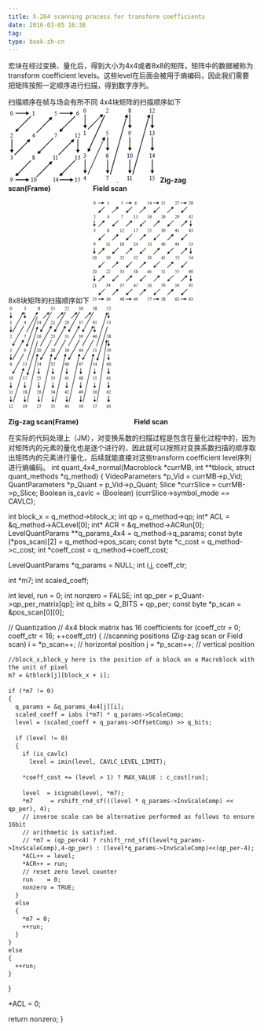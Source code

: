 ```yaml
---
title: h.264 scanning process for transform coefficients
date: 2016-03-05 16:38
tag: 
type: book-zh-cn
---
```


宏块在经过变换、量化后，得到大小为4x4或者8x8的矩阵，矩阵中的数据被称为transform coefficient levels。这些level在后面会被用于熵编码，因此我们需要把矩阵按照一定顺序进行扫描，得到数字序列。

扫描顺序在帧与场会有所不同
4x4块矩阵的扫描顺序如下
[![](img/2016-03-05-h.264-scanning-process-for-transform-coefficients/421096-20160305163709612-1514347895.png)](http://images2015.cnblogs.com/blog/421096/201603/421096-20160305163709190-971535596.png)[![](img/2016-03-05-h.264-scanning-process-for-transform-coefficients/421096-20160305163711580-1613413051.png)](http://images2015.cnblogs.com/blog/421096/201603/421096-20160305163710330-2124081869.png)
**Zig-zag scan(Frame)                          Field scan**

8x8块矩阵的扫描顺序如下
[![](img/2016-03-05-h.264-scanning-process-for-transform-coefficients/421096-20160305163713221-2025134918.png)](http://images2015.cnblogs.com/blog/421096/201603/421096-20160305163712565-978992302.png)[![](img/2016-03-05-h.264-scanning-process-for-transform-coefficients/421096-20160305163717799-96063283.png)](http://images2015.cnblogs.com/blog/421096/201603/421096-20160305163716643-723327583.png)

**Zig-zag scan(Frame)                                  Field scan**

在实际的代码处理上（JM），对变换系数的扫描过程是包含在量化过程中的，因为对矩阵内的元素的量化也是逐个进行的，因此就可以按照对变换系数扫描的顺序取出矩阵内的元素进行量化，后续就能直接对这些transform coefficient level序列进行熵编码。
int quant_4x4_normal(Macroblock *currMB, int **tblock, struct quant_methods *q_method)
{ 
  VideoParameters *p_Vid = currMB->p_Vid;
  QuantParameters *p_Quant = p_Vid->p_Quant;
  Slice *currSlice = currMB->p_Slice;
  Boolean is_cavlc = (Boolean) (currSlice->symbol_mode == CAVLC);
  
  int   block_x = q_method->block_x;
  int  qp = q_method->qp;
  int*  ACL = &q_method->ACLevel[0];
  int*  ACR = &q_method->ACRun[0];  
  LevelQuantParams **q_params_4x4 = q_method->q_params;
  const byte (*pos_scan)[2] = q_method->pos_scan;
  const byte *c_cost = q_method->c_cost;
  int *coeff_cost = q_method->coeff_cost;
  
  
  LevelQuantParams *q_params = NULL;
  int i,j, coeff_ctr;
  
  int *m7;
  int scaled_coeff;
  
  int   level, run = 0;
  int   nonzero = FALSE;
  int   qp_per = p_Quant->qp_per_matrix[qp];
  int   q_bits = Q_BITS + qp_per;
  const byte *p_scan = &pos_scan[0][0];

  // Quantization
  // 4x4 block matrix has 16 coefficients
  for (coeff_ctr = 0; coeff_ctr < 16; ++coeff_ctr)
  {
    //scanning positions (Zig-zag scan or Field scan)
    i = *p_scan++;  // horizontal position
    j = *p_scan++;  // vertical position
    
    //block_x,block_y here is the position of a block on a Macroblock with the unit of pixel
    m7 = &tblock[j][block_x + i];

    if (*m7 != 0)
    {
      q_params = &q_params_4x4[j][i];
      scaled_coeff = iabs (*m7) * q_params->ScaleComp;
      level = (scaled_coeff + q_params->OffsetComp) >> q_bits;

      if (level != 0)
      {
        if (is_cavlc)
          level = imin(level, CAVLC_LEVEL_LIMIT);

        *coeff_cost += (level > 1) ? MAX_VALUE : c_cost[run];

        level  = isignab(level, *m7);
        *m7     = rshift_rnd_sf(((level * q_params->InvScaleComp) << qp_per), 4);
        // inverse scale can be alternative performed as follows to ensure 16bit
        // arithmetic is satisfied.
        // *m7 = (qp_per<4) ? rshift_rnd_sf((level*q_params->InvScaleComp),4-qp_per) : (level*q_params->InvScaleComp)<<(qp_per-4);
        *ACL++ = level;
        *ACR++ = run;
        // reset zero level counter
        run    = 0;
        nonzero = TRUE;
      }
      else
      {
        *m7 = 0;
        ++run;
      }
    }
    else
    {
      ++run;
    }
  }

  *ACL = 0;

  return nonzero;
}











